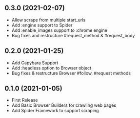 ## 0.3.0 (2021-02-07)
- Allow scrape from multiple start_urls
- Add :engine support to Spider
- Add :enable_images support to :chrome engine
- Bug fixes and restructure #request_method & #request_body

## 0.2.0 (2021-01-25)
- Add Capybara Support
- Add :headless option to Browser object
- Bug fixes & restructure Browser #follow, #request methods

## 0.1.0 (2021-01-05)
- First Release
- Add Basic Browser Builders for crawling web pages
- Add Spider Framework to support scraping
